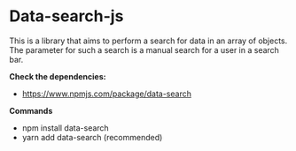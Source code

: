 # Data-search-js
This is a library that aims to perform a search for data in an array of objects. The parameter for such a search is a manual search for a user in a search bar.

**Check the dependencies:**

- https://www.npmjs.com/package/data-search

**Commands**

- npm install data-search
- yarn add data-search (recommended)
